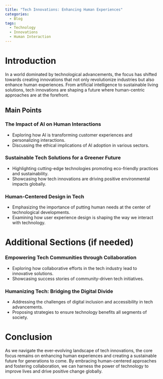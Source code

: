 ```yaml
---
title: "Tech Innovations: Enhancing Human Experiences"
categories:
  - Blog
tags:
  - Technology
  - Innovations
  - Human Interaction
---
```


# Introduction
In a world dominated by technological advancements, the focus has shifted towards creating innovations that not only revolutionize industries but also enhance human experiences. From artificial intelligence to sustainable living solutions, tech innovations are shaping a future where human-centric approaches are at the forefront.

## Main Points
### The Impact of AI on Human Interactions
- Exploring how AI is transforming customer experiences and personalizing interactions.
- Discussing the ethical implications of AI adoption in various sectors.

### Sustainable Tech Solutions for a Greener Future
- Highlighting cutting-edge technologies promoting eco-friendly practices and sustainability.
- Showcasing how tech innovations are driving positive environmental impacts globally.

### Human-Centered Design in Tech
- Emphasizing the importance of putting human needs at the center of technological developments.
- Examining how user experience design is shaping the way we interact with technology.

# Additional Sections (if needed)
### Empowering Tech Communities through Collaboration
- Exploring how collaborative efforts in the tech industry lead to innovative solutions.
- Showcasing success stories of community-driven tech initiatives.

### Humanizing Tech: Bridging the Digital Divide
- Addressing the challenges of digital inclusion and accessibility in tech advancements.
- Proposing strategies to ensure technology benefits all segments of society.

# Conclusion
As we navigate the ever-evolving landscape of tech innovations, the core focus remains on enhancing human experiences and creating a sustainable future for generations to come. By embracing human-centered approaches and fostering collaboration, we can harness the power of technology to improve lives and drive positive change globally.